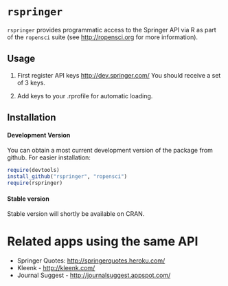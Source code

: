 # `rspringer` # 

`rspringer` provides programmatic access to the Springer API via R as part of the `ropensci` suite (see http://ropensci.org for more information).

## Usage

1. First register API keys
http://dev.springer.com/
You should receive a set of 3 keys.

2. Add keys to your .rprofile for automatic loading.

## Installation


#### Development Version
You can obtain a most current development version of the package from github. For easier installation:

```R
require(devtools)
install_github("rspringer", "ropensci")
require(rspringer)
```

#### Stable version
Stable version will shortly be available on CRAN.


# Related apps using the same API
+ Springer Quotes: http://springerquotes.heroku.com/
+ Kleenk - http://kleenk.com/
+ Journal Suggest - http://journalsuggest.appspot.com/